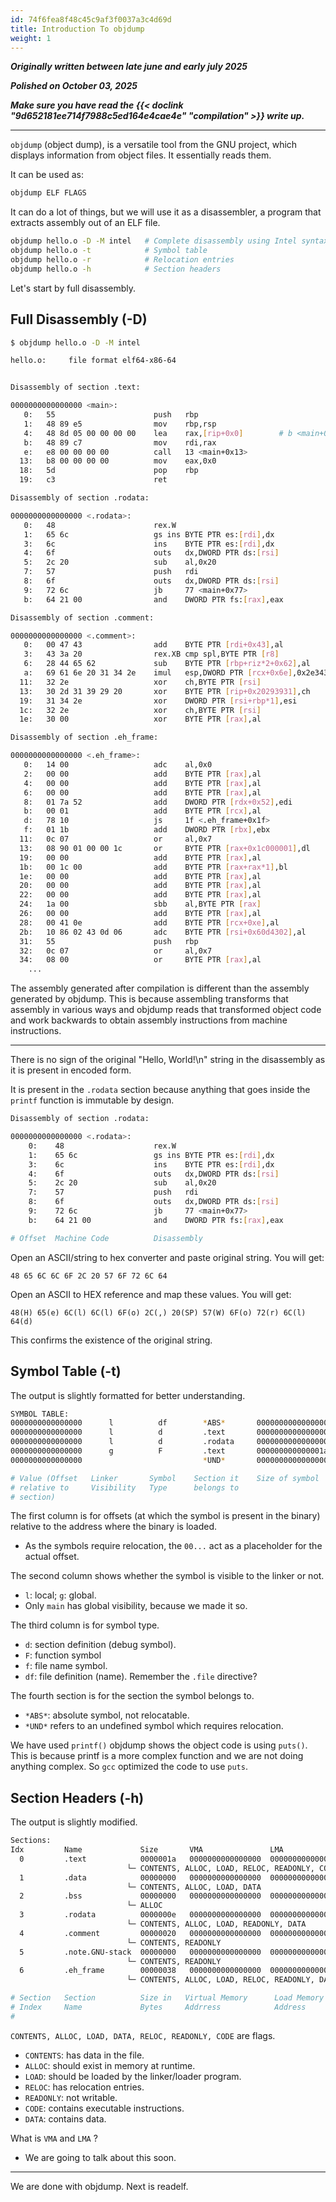 ```yaml
---
id: 74f6fea8f48c45c9af3f0037a3c4d69d
title: Introduction To objdump
weight: 1
---
```


***Originally written between late june and early july 2025***

***Polished on October 03, 2025***

***Make sure you have read the {{< doclink "9d652181ee714f7988c5ed164e4cae4e" "compilation" >}} write up.***

---

`objdump` (object dump), is a versatile tool from the GNU project, which displays information from object files. It essentially reads them.

It can be used as:
```bash
objdump ELF FLAGS
```

It can do a lot of things, but we will use it as a disassembler, a program that extracts assembly out of an ELF file.
```bash
objdump hello.o -D -M intel   # Complete disassembly using Intel syntax
objdump hello.o -t            # Symbol table
objdump hello.o -r            # Relocation entries
objdump hello.o -h            # Section headers
```

Let's start by full disassembly.

## Full Disassembly (-D)

```bash
$ objdump hello.o -D -M intel

hello.o:     file format elf64-x86-64


Disassembly of section .text:

0000000000000000 <main>:
   0:	55                   	push   rbp
   1:	48 89 e5             	mov    rbp,rsp
   4:	48 8d 05 00 00 00 00 	lea    rax,[rip+0x0]        # b <main+0xb>
   b:	48 89 c7             	mov    rdi,rax
   e:	e8 00 00 00 00       	call   13 <main+0x13>
  13:	b8 00 00 00 00       	mov    eax,0x0
  18:	5d                   	pop    rbp
  19:	c3                   	ret

Disassembly of section .rodata:

0000000000000000 <.rodata>:
   0:	48                   	rex.W
   1:	65 6c                	gs ins BYTE PTR es:[rdi],dx
   3:	6c                   	ins    BYTE PTR es:[rdi],dx
   4:	6f                   	outs   dx,DWORD PTR ds:[rsi]
   5:	2c 20                	sub    al,0x20
   7:	57                   	push   rdi
   8:	6f                   	outs   dx,DWORD PTR ds:[rsi]
   9:	72 6c                	jb     77 <main+0x77>
   b:	64 21 00             	and    DWORD PTR fs:[rax],eax

Disassembly of section .comment:

0000000000000000 <.comment>:
   0:	00 47 43             	add    BYTE PTR [rdi+0x43],al
   3:	43 3a 20             	rex.XB cmp spl,BYTE PTR [r8]
   6:	28 44 65 62          	sub    BYTE PTR [rbp+riz*2+0x62],al
   a:	69 61 6e 20 31 34 2e 	imul   esp,DWORD PTR [rcx+0x6e],0x2e343120
  11:	32 2e                	xor    ch,BYTE PTR [rsi]
  13:	30 2d 31 39 29 20    	xor    BYTE PTR [rip+0x20293931],ch        # 2029394a <main+0x2029394a>
  19:	31 34 2e             	xor    DWORD PTR [rsi+rbp*1],esi
  1c:	32 2e                	xor    ch,BYTE PTR [rsi]
  1e:	30 00                	xor    BYTE PTR [rax],al

Disassembly of section .eh_frame:

0000000000000000 <.eh_frame>:
   0:	14 00                	adc    al,0x0
   2:	00 00                	add    BYTE PTR [rax],al
   4:	00 00                	add    BYTE PTR [rax],al
   6:	00 00                	add    BYTE PTR [rax],al
   8:	01 7a 52             	add    DWORD PTR [rdx+0x52],edi
   b:	00 01                	add    BYTE PTR [rcx],al
   d:	78 10                	js     1f <.eh_frame+0x1f>
   f:	01 1b                	add    DWORD PTR [rbx],ebx
  11:	0c 07                	or     al,0x7
  13:	08 90 01 00 00 1c    	or     BYTE PTR [rax+0x1c000001],dl
  19:	00 00                	add    BYTE PTR [rax],al
  1b:	00 1c 00             	add    BYTE PTR [rax+rax*1],bl
  1e:	00 00                	add    BYTE PTR [rax],al
  20:	00 00                	add    BYTE PTR [rax],al
  22:	00 00                	add    BYTE PTR [rax],al
  24:	1a 00                	sbb    al,BYTE PTR [rax]
  26:	00 00                	add    BYTE PTR [rax],al
  28:	00 41 0e             	add    BYTE PTR [rcx+0xe],al
  2b:	10 86 02 43 0d 06    	adc    BYTE PTR [rsi+0x60d4302],al
  31:	55                   	push   rbp
  32:	0c 07                	or     al,0x7
  34:	08 00                	or     BYTE PTR [rax],al
	...

```

The assembly generated after compilation is different than the assembly generated by objdump. This is because assembling transforms that assembly in various ways and objdump reads that transformed object code and work backwards to obtain assembly instructions from machine instructions.

***

There is no sign of the original "Hello, World!\n" string in the disassembly as it is present in encoded form.

It is present in the `.rodata` section because anything that goes inside the `printf` function is immutable by design.
```bash
Disassembly of section .rodata:

0000000000000000 <.rodata>:
    0:	  48                   	rex.W
    1:	  65 6c                	gs ins BYTE PTR es:[rdi],dx
    3:	  6c                   	ins    BYTE PTR es:[rdi],dx
    4:	  6f                   	outs   dx,DWORD PTR ds:[rsi]
    5:	  2c 20                	sub    al,0x20
    7:	  57                   	push   rdi
    8:	  6f                   	outs   dx,DWORD PTR ds:[rsi]
    9:	  72 6c                	jb     77 <main+0x77>
    b:	  64 21 00             	and    DWORD PTR fs:[rax],eax

# Offset  Machine Code          Disassembly
```

Open an ASCII/string to hex converter and paste original string. You will get:
```
48 65 6C 6C 6F 2C 20 57 6F 72 6C 64
```

Open an ASCII to HEX reference and map these values. You will get:
```
48(H) 65(e) 6C(l) 6C(l) 6F(o) 2C(,) 20(SP) 57(W) 6F(o) 72(r) 6C(l) 64(d)
```

This confirms the existence of the original string.

## Symbol Table (-t)

The output is slightly formatted for better understanding.
```bash
SYMBOL TABLE:
0000000000000000      l          df        *ABS*       0000000000000000    hello.c
0000000000000000      l          d         .text       0000000000000000    .text
0000000000000000      l          d         .rodata     0000000000000000    .rodata
0000000000000000      g          F         .text       000000000000001a    main
0000000000000000                           *UND*       0000000000000000    puts

# Value (Offset   Linker       Symbol    Section it    Size of symbol     Symbol name
# relative to     Visibility   Type      belongs to
# section)
```

The first column is for offsets (at which the symbol is present in the binary) relative to the address where the binary is loaded.
  - As the symbols require relocation, the `00...` act as a placeholder for the actual offset.

The second column shows whether the symbol is visible to the linker or not.
  - `l`: local; `g`: global.
  - Only `main` has global visibility, because we made it so.

The third column is for symbol type.
  - `d`: section definition (debug symbol).
  - `F`: function symbol
  - `f`: file name symbol.
  - `df`: file definition (name). Remember the `.file` directive?

The fourth section is for the section the symbol belongs to.
  - `*ABS*`: absolute symbol, not relocatable.
  - `*UND*` refers to an undefined symbol which requires relocation.

We have used `printf()` objdump shows the object code is using `puts()`. This is because printf is a more complex function and we are not doing anything complex. So `gcc` optimized the code to use `puts`.

## Section Headers (-h)

The output is slightly modified.
```bash
Sections:
Idx         Name             Size       VMA               LMA               File off     Algn
  0         .text            0000001a   0000000000000000  0000000000000000  00000040     2**0
                          └─ CONTENTS, ALLOC, LOAD, RELOC, READONLY, CODE
  1         .data            00000000   0000000000000000  0000000000000000  0000005a     2**0
                          └─ CONTENTS, ALLOC, LOAD, DATA
  2         .bss             00000000   0000000000000000  0000000000000000  0000005a     2**0
                          └─ ALLOC
  3         .rodata          0000000e   0000000000000000  0000000000000000  0000005a     2**0
                          └─ CONTENTS, ALLOC, LOAD, READONLY, DATA
  4         .comment         00000020   0000000000000000  0000000000000000  00000068     2**0
                          └─ CONTENTS, READONLY
  5         .note.GNU-stack  00000000   0000000000000000  0000000000000000  00000088     2**0
                          └─ CONTENTS, READONLY
  6         .eh_frame        00000038   0000000000000000  0000000000000000  00000088     2**3
                          └─ CONTENTS, ALLOC, LOAD, RELOC, READONLY, DATA

# Section   Section          Size in   Virtual Memory      Load Memory      Offset In    Alignment
# Index     Name             Bytes     Addrress            Address          File Where   Requirement
#                                                                           It Begins
```

`CONTENTS, ALLOC, LOAD, DATA, RELOC, READONLY, CODE` are flags.

  - `CONTENTS`: has data in the file.
  - `ALLOC`: should exist in memory at runtime.
  - `LOAD`: should be loaded by the linker/loader program.
  - `RELOC`: has relocation entries.
  - `READONLY`: not writable.
  - `CODE`: contains executable instructions.
  - `DATA`: contains data.

What is `VMA` and `LMA` ?
  - We are going to talk about this soon.

---

We are done with objdump. Next is readelf.